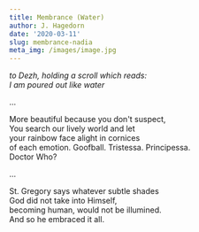 ```yaml
---
title: Membrance (Water)
author: J. Hagedorn
date: '2020-03-11'
slug: membrance-nadia
meta_img: /images/image.jpg
---
```


*to Dezh, holding a scroll which reads:*  
*I am poured out like water*  

...

More beautiful because you don't suspect,  
You search our lively world and let  
your rainbow face alight in cornices  
of each emotion.  Goofball.  Tristessa. Principessa.  
Doctor Who?  

...  

St. Gregory says whatever subtle shades  
God did not take into Himself,  
becoming human, would not be illumined.  
And so he embraced it all.  
